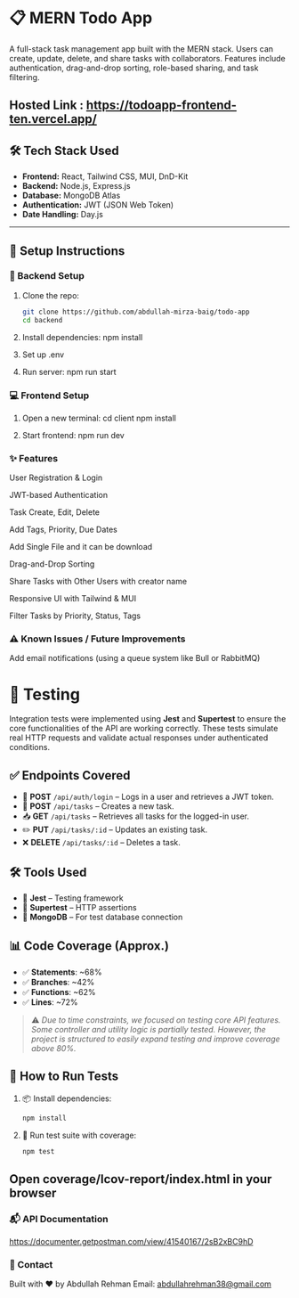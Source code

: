 # 📋 MERN Todo App

A full-stack task management app built with the MERN stack. Users can create, update, delete, and share tasks with collaborators. Features include authentication, drag-and-drop sorting, role-based sharing, and task filtering.

Hosted Link : https://todoapp-frontend-ten.vercel.app/
---

## 🛠️ Tech Stack Used

- **Frontend:** React, Tailwind CSS, MUI, DnD-Kit
- **Backend:** Node.js, Express.js
- **Database:** MongoDB Atlas
- **Authentication:** JWT (JSON Web Token)
- **Date Handling:** Day.js

---

## 🚀 Setup Instructions

### 🔧 Backend Setup
1. Clone the repo:
   ```bash
   git clone https://github.com/abdullah-mirza-baig/todo-app
   cd backend

2. Install dependencies:
    npm install

3. Set up .env

4. Run server:
    npm run start

### 💻 Frontend Setup

1. Open a new terminal:
    cd client
    npm install

2. Start frontend:
    npm run dev

### ✨ Features

User Registration & Login

JWT-based Authentication

Task Create, Edit, Delete

Add Tags, Priority, Due Dates

Add Single File and it can be download

Drag-and-Drop Sorting

Share Tasks with Other Users with creator name

Responsive UI with Tailwind & MUI

Filter Tasks by Priority, Status, Tags


### ⚠️ Known Issues / Future Improvements

Add email notifications (using a queue system like Bull or RabbitMQ)

# 🧪 Testing

Integration tests were implemented using **Jest** and **Supertest** to ensure the core functionalities of the API are working correctly. These tests simulate real HTTP requests and validate actual responses under authenticated conditions.

## ✅ Endpoints Covered

- 🔐 **POST** `/api/auth/login` – Logs in a user and retrieves a JWT token.  
- 📝 **POST** `/api/tasks` – Creates a new task.  
- 📥 **GET** `/api/tasks` – Retrieves all tasks for the logged-in user.  
- ✏️ **PUT** `/api/tasks/:id` – Updates an existing task.  
- ❌ **DELETE** `/api/tasks/:id` – Deletes a task.

## 🛠️ Tools Used

- 🧪 **Jest** – Testing framework  
- 🚀 **Supertest** – HTTP assertions  
- 🍃 **MongoDB** – For test database connection  

## 📊 Code Coverage (Approx.)

- ✅ **Statements**: ~68%  
- ✅ **Branches**: ~42%  
- ✅ **Functions**: ~62%  
- ✅ **Lines**: ~72%  

> ⚠️ *Due to time constraints, we focused on testing core API features. Some controller and utility logic is partially tested. However, the project is structured to easily expand testing and improve coverage above 80%.*

## 🧾 How to Run Tests

1. 📦 Install dependencies:  
   ```bash
   npm install

2. 🧪 Run test suite with coverage:
   ```bash
   npm test

## Open coverage/lcov-report/index.html in your browser

### 📬 API Documentation

https://documenter.getpostman.com/view/41540167/2sB2xBC9hD

### 📧 Contact
Built with ❤️ by Abdullah Rehman
Email: abdullahrehman38@gmail.com
